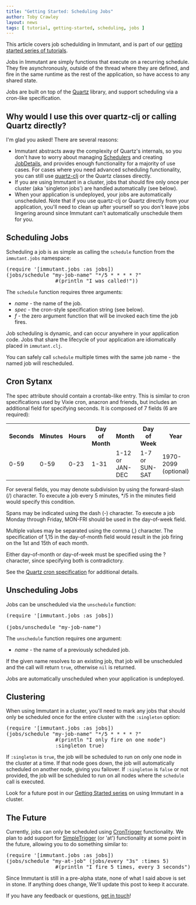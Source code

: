 ```yaml
---
title: "Getting Started: Scheduling Jobs"
author: Toby Crawley
layout: news
tags: [ tutorial, getting-started, scheduling, jobs ]
---
```



This article covers job schedulding in Immutant, and is part of our
[getting started series of tutorials][getting-started]. 

Jobs in Immutant are simply functions that execute on a recurring 
schedule. They fire asynchronously, outside of the thread where they are 
defined, and fire in the same runtime as the rest of the application, so 
have access to any shared state.

Jobs are built on top of the [Quartz] library, and support scheduling via a 
cron-like specification. 

## Why would I use this over quartz-clj or calling Quartz directly?

I'm glad you asked! There are several reasons:

* Immutant abstracts away the complexity of Quartz's internals, so you don't
  have to worry about managing [Schedulers] and creating [JobDetails], and
  provides enough functionality for a majority of use cases. For 
  cases where you need advanced scheduling functionality, you can still use
  [quartz-clj] or the Quartz classes directly.
* If you are using Immutant in a cluster, jobs that should fire only once per
  cluster (aka 'singleton jobs') are handled automatically (see below).
* When your application is undeployed, your jobs are automatically unscheduled.
  Note that if you use quartz-clj or Quartz directly from your application,
  you'll need  to clean up after yourself so you don't leave jobs lingering around 
  since Immutant can't automatically unschedule them for you.

## Scheduling Jobs

Scheduling a job is as simple as calling the `schedule`  function from the
`immutant.jobs` namespace:

<pre class="syntax clojure">(require '[immutant.jobs :as jobs])
(jobs/schedule "my-job-name" "*/5 * * * * ?" 
                #(println "I was called!"))</pre>

The `schedule` function requires three arguments:

* *name* - the name of the job.
* *spec* - the cron-style specification string (see below).
* *f* - the zero argument function that will be invoked each time the job fires.


Job scheduling is dynamic, and can occur anywhere in your application code. 
Jobs that share the lifecycle of your application are idiomatically placed in `immutant.clj`.

You can safely call `schedule` multiple times with the same job name - the named job will 
rescheduled.
  
## Cron Sytanx

The spec attribute should contain a crontab-like entry. This is similar to cron specifications
used by Vixie cron, anacron and friends, but includes an additional field for specifying seconds.
It is composed of 7 fields (6 are required):

<table class="fancy">
    <tr><th>Seconds</th><th>Minutes</th><th>Hours</th><th>Day of Month</th><th>Month</th><th>Day of Week</th><th>Year</th></tr>
    <tr><td>0-59</td><td>0-59</td><td>0-23</td><td>1-31</td><td>1-12 or JAN-DEC</td><td>1-7 or SUN-SAT</td><td>1970-2099 (optional)</td></tr>
</table>

For several fields, you may denote subdivision by using the forward-slash (/) character. To execute a job 
every 5 minutes, */5 in the minutes field would specify this condition.

Spans may be indicated using the dash (-) character. To execute a job Monday through Friday, MON-FRI 
should be used in the day-of-week field.

Multiple values may be separated using the comma (,) character. The specification of 1,15 in the 
day-of-month field would result in the job firing on the 1st and 15th of each month.

Either day-of-month or day-of-week must be specified using the ? character, since specifying
both is contradictory.

  See the [Quartz cron specification] for additional details.


## Unscheduling Jobs
  
Jobs can be unscheduled via the `unschedule` function:

<pre class="syntax clojure">(require '[immutant.jobs :as jobs])
    
(jobs/unschedule "my-job-name")</pre>

The `unschedule` function requires one argument:

* *name* - the name of a previously scheduled job.

If the given name resolves to an existing job, that job will be unscheduled and the call will
return `true`, otherwise `nil` is returned.

Jobs are automatically unscheduled when your application is undeployed.

## Clustering

When using Immutant in a cluster, you'll need to mark any jobs that should only be scheduled
once for the entire cluster with the `:singleton` option:

<pre class="syntax clojure">(require '[immutant.jobs :as jobs])
(jobs/schedule "my-job-name" "*/5 * * * * ?" 
                #(println "I only fire on one node")
                :singleton true)</pre>

If `:singleton` is `true`, the job will be scheduled to run on only one node in the cluster
at a time. If that node goes down, the job will automatically scheduled on another node, giving
you failover. If `:singleton` is `false` or not provided, the job will be scheduled to run on
all nodes where the `schedule` call is executed.

Look for a future post in our [Getting Started series][getting-started] on using Immutant in
a cluster.

## The Future

Currently, jobs can only be scheduled using [CronTrigger] functionality. We plan to add
support for [SimpleTrigger] (or 'at') functionality at some point in the future, 
allowing you to do something similar to:

<pre class="syntax clojure">(require '[immutant.jobs :as jobs])
(jobs/schedule "my-at-job" (jobs/every "3s" :times 5)
                #(println "I fire 5 times, every 3 seconds"))</pre>

Since Immutant is still in a pre-alpha state, none of what I said above is set in stone. If 
anything does change, We'll update this post to keep it accurate. 

If you have any feedback or questions, [get in touch]! 

[getting-started]: /news/tags/getting-started/
[Quartz]: http://quartz-scheduler.org/
[quartz-clj]: https://github.com/mdpendergrass/quartz-clj
[Schedulers]: http://quartz-scheduler.org/api/1.8.5/org/quartz/Scheduler.html
[JobDetails]: http://quartz-scheduler.org/api/1.8.5/org/quartz/JobDetail.html
[CronTrigger]: http://quartz-scheduler.org/api/1.8.5/org/quartz/CronTrigger.html
[SimpleTrigger]: http://quartz-scheduler.org/api/1.8.5/org/quartz/SimpleTrigger.html
[Quartz cron specification]: http://www.quartz-scheduler.org/documentation/quartz-1.x/tutorials/TutorialLesson06
[get in touch]: /community






